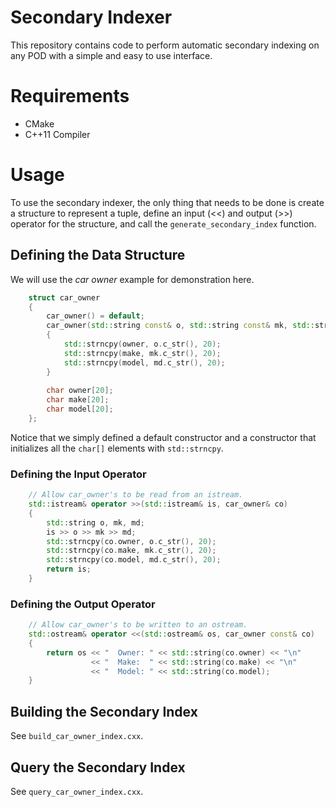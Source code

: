 # Secondary Indexer

This repository contains code to perform automatic secondary indexing
on any POD with a simple and easy to use interface.

# Requirements

- CMake
- C++11 Compiler

# Usage

To use the secondary indexer, the only thing that needs to be done is
create a structure to represent a tuple, define an input (<<) and
output (>>) operator for the structure, and call the
`generate_secondary_index` function.

## Defining the Data Structure

We will use the *car owner* example for demonstration here.

```cpp
    struct car_owner
    {
    	car_owner() = default;
    	car_owner(std::string const& o, std::string const& mk, std::string const& md)
    	{
    		std::strncpy(owner, o.c_str(), 20);
    		std::strncpy(make, mk.c_str(), 20);
    		std::strncpy(model, md.c_str(), 20);
    	}
    
    	char owner[20];
    	char make[20];
    	char model[20];
    };
```

Notice that we simply defined a default constructor and a constructor
that initializes all the `char[]` elements with `std::strncpy`.


### Defining the Input Operator

```cpp
    // Allow car_owner's to be read from an istream.
    std::istream& operator >>(std::istream& is, car_owner& co)
    {
    	std::string o, mk, md;
    	is >> o >> mk >> md;
    	std::strncpy(co.owner, o.c_str(), 20);
    	std::strncpy(co.make, mk.c_str(), 20);
    	std::strncpy(co.model, md.c_str(), 20);
    	return is;
    }
```

### Defining the Output Operator

```cpp
    // Allow car_owner's to be written to an ostream.
    std::ostream& operator <<(std::ostream& os, car_owner const& co)
    {
    	return os << "  Owner: " << std::string(co.owner) << "\n"
    	          << "  Make:  " << std::string(co.make) << "\n"
    	          << "  Model: " << std::string(co.model);
    }
```

## Building the Secondary Index

See `build_car_owner_index.cxx`.

## Query the Secondary Index

See `query_car_owner_index.cxx`.
